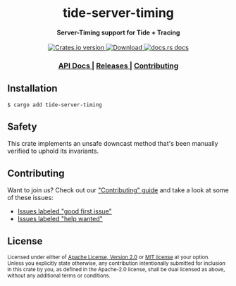 <h1 align="center">tide-server-timing</h1>
<div align="center">
  <strong>
    Server-Timing support for Tide + Tracing
  </strong>
</div>

<br />

<div align="center">
  <!-- Crates version -->
  <a href="https://crates.io/crates/tide-server-timing">
    <img src="https://img.shields.io/crates/v/tide-server-timing.svg?style=flat-square"
    alt="Crates.io version" />
  </a>
  <!-- Downloads -->
  <a href="https://crates.io/crates/tide-server-timing">
    <img src="https://img.shields.io/crates/d/tide-server-timing.svg?style=flat-square"
      alt="Download" />
  </a>
  <!-- docs.rs docs -->
  <a href="https://docs.rs/tide-server-timing">
    <img src="https://img.shields.io/badge/docs-latest-blue.svg?style=flat-square"
      alt="docs.rs docs" />
  </a>
</div>

<div align="center">
  <h3>
    <a href="https://docs.rs/tide-server-timing">
      API Docs
    </a>
    <span> | </span>
    <a href="https://github.com/yoshuawuyts/tide-server-timing/releases">
      Releases
    </a>
    <span> | </span>
    <a href="https://github.com/yoshuawuyts/tide-server-timing/blob/master.github/CONTRIBUTING.md">
      Contributing
    </a>
  </h3>
</div>

## Installation
```sh
$ cargo add tide-server-timing
```

## Safety
This crate implements an unsafe downcast method that's been manually verified
to uphold its invariants.

## Contributing
Want to join us? Check out our ["Contributing" guide][contributing] and take a
look at some of these issues:

- [Issues labeled "good first issue"][good-first-issue]
- [Issues labeled "help wanted"][help-wanted]

[contributing]: https://github.com/yoshuawuyts/tide-server-timing/blob/master.github/CONTRIBUTING.md
[good-first-issue]: https://github.com/yoshuawuyts/tide-server-timing/labels/good%20first%20issue
[help-wanted]: https://github.com/yoshuawuyts/tide-server-timing/labels/help%20wanted

## License

<sup>
Licensed under either of <a href="LICENSE-APACHE">Apache License, Version
2.0</a> or <a href="LICENSE-MIT">MIT license</a> at your option.
</sup>

<br/>

<sub>
Unless you explicitly state otherwise, any contribution intentionally submitted
for inclusion in this crate by you, as defined in the Apache-2.0 license, shall
be dual licensed as above, without any additional terms or conditions.
</sub>
